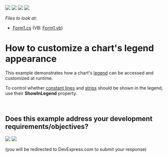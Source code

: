 <!-- default badges list -->
![](https://img.shields.io/endpoint?url=https://codecentral.devexpress.com/api/v1/VersionRange/128574169/12.1.4%2B)
[![](https://img.shields.io/badge/Open_in_DevExpress_Support_Center-FF7200?style=flat-square&logo=DevExpress&logoColor=white)](https://supportcenter.devexpress.com/ticket/details/E1373)
[![](https://img.shields.io/badge/📖_How_to_use_DevExpress_Examples-e9f6fc?style=flat-square)](https://docs.devexpress.com/GeneralInformation/403183)
[![](https://img.shields.io/badge/💬_Leave_Feedback-feecdd?style=flat-square)](#does-this-example-address-your-development-requirementsobjectives)
<!-- default badges end -->
<!-- default file list -->
*Files to look at*:

* [Form1.cs](./CS/ChartLegend/Form1.cs) (VB: [Form1.vb](./VB/ChartLegend/Form1.vb))
<!-- default file list end -->
# How to customize a chart's legend appearance


<p>This example demonstrates how a chart's <a href="http://devexpress.com/Help/Content.aspx?help=XtraCharts&document=CustomDocument5794.htm">legend</a> can be accessed and customized at runtime.</p><p>To control whether <a href="http://devexpress.com/Help/Content.aspx?help=XtraCharts&document=CustomDocument5783.htm">constant lines</a> and <a href="http://devexpress.com/Help/Content.aspx?help=XtraCharts&document=CustomDocument5784.htm">strips</a> should be shown in the legend, use their <strong>ShowInLegend</strong> property.</p>

<br/>


<!-- feedback -->
## Does this example address your development requirements/objectives?

[<img src="https://www.devexpress.com/support/examples/i/yes-button.svg"/>](https://www.devexpress.com/support/examples/survey.xml?utm_source=github&utm_campaign=winforms-chart-customize-a-charts-legend-appearance&~~~was_helpful=yes) [<img src="https://www.devexpress.com/support/examples/i/no-button.svg"/>](https://www.devexpress.com/support/examples/survey.xml?utm_source=github&utm_campaign=winforms-chart-customize-a-charts-legend-appearance&~~~was_helpful=no)

(you will be redirected to DevExpress.com to submit your response)
<!-- feedback end -->

